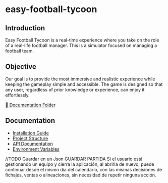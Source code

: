 ﻿# easy-football-tycoon



## **Introduction**

Easy Football Tycoon is a real-time experience where you take on the role of a real-life football manager. This is a simulator focused on managing a football team.


## **Objective**

Our goal is to provide the most immersive and realistic experience while keeping the gameplay simple and accessible. The game is designed so that any user, regardless of prior knowledge or experience, can enjoy it effortlessly.




[📂 Documentation Folder](docs/)

## Documentation

- [Installation Guide](docs/installation.md)
- [Project Structure](docs/project-structure.md)
- [API Documentation](docs/api.md)
- [Environment Variables](docs/environment.md)





//TODO Guardar en un Json GUARDAR PARTIDA Si el usuario está gestionando un equipo y cierra la aplicación, al abrirla de nuevo, puede continuar desde el mismo día del calendario, con las mismas decisiones de fichajes, ventas o alineaciones, sin necesidad de repetir ninguna acción.
